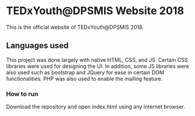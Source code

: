 # TEDxYouth@DPSMIS Website 2018

This is the official website of TEDxYouth@DPSMIS 2018. 

## Languages used

This project was done largely with native HTML, CSS, and JS. Certain CSS libraries were used for designing the UI. In addition, some JS libraries were also used such as bootstrap and JQuery for ease in certain DOM functionalities. PHP was also used to enable the mailing feature.

### How to run

Download the repository and open index.html using any internet browser.

